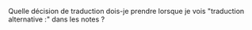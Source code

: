 Quelle décision de traduction dois-je prendre lorsque je vois "traduction alternative :" dans les notes ?
